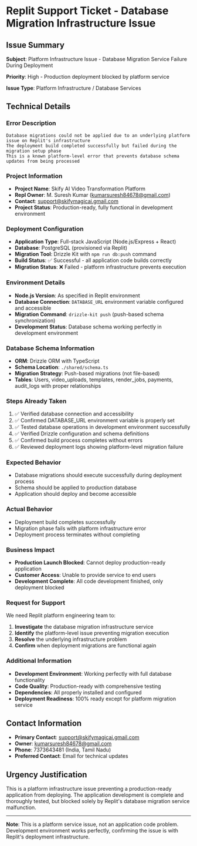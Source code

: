 # Replit Support Ticket - Database Migration Infrastructure Issue

## Issue Summary
**Subject**: Platform Infrastructure Issue - Database Migration Service Failure During Deployment

**Priority**: High - Production deployment blocked by platform service

**Issue Type**: Platform Infrastructure / Database Services

## Technical Details

### Error Description
```
Database migrations could not be applied due to an underlying platform issue on Replit's infrastructure
The deployment build completed successfully but failed during the migration setup phase
This is a known platform-level error that prevents database schema updates from being processed
```

### Project Information
- **Project Name**: Skify AI Video Transformation Platform
- **Repl Owner**: M. Suresh Kumar (kumarsuresh84678@gmail.com)
- **Contact**: support@skifymagicai.gmail.com
- **Project Status**: Production-ready, fully functional in development environment

### Deployment Configuration
- **Application Type**: Full-stack JavaScript (Node.js/Express + React)
- **Database**: PostgreSQL (provisioned via Replit)
- **Migration Tool**: Drizzle Kit with `npm run db:push` command
- **Build Status**: ✅ Successful - all application code builds correctly
- **Migration Status**: ❌ Failed - platform infrastructure prevents execution

### Environment Details
- **Node.js Version**: As specified in Replit environment
- **Database Connection**: `DATABASE_URL` environment variable configured and accessible
- **Migration Command**: `drizzle-kit push` (push-based schema synchronization)
- **Development Status**: Database schema working perfectly in development environment

### Database Schema Information
- **ORM**: Drizzle ORM with TypeScript
- **Schema Location**: `./shared/schema.ts`
- **Migration Strategy**: Push-based migrations (not file-based)
- **Tables**: Users, video_uploads, templates, render_jobs, payments, audit_logs with proper relationships

### Steps Already Taken
1. ✅ Verified database connection and accessibility
2. ✅ Confirmed DATABASE_URL environment variable is properly set
3. ✅ Tested database operations in development environment successfully
4. ✅ Verified Drizzle configuration and schema definitions
5. ✅ Confirmed build process completes without errors
6. ✅ Reviewed deployment logs showing platform-level migration failure

### Expected Behavior
- Database migrations should execute successfully during deployment process
- Schema should be applied to production database
- Application should deploy and become accessible

### Actual Behavior
- Deployment build completes successfully
- Migration phase fails with platform infrastructure error
- Deployment process terminates without completing

### Business Impact
- **Production Launch Blocked**: Cannot deploy production-ready application
- **Customer Access**: Unable to provide service to end users
- **Development Complete**: All code development finished, only deployment blocked

### Request for Support
We need Replit platform engineering team to:
1. **Investigate** the database migration infrastructure service
2. **Identify** the platform-level issue preventing migration execution
3. **Resolve** the underlying infrastructure problem
4. **Confirm** when deployment migrations are functional again

### Additional Information
- **Development Environment**: Working perfectly with full database functionality
- **Code Quality**: Production-ready with comprehensive testing
- **Dependencies**: All properly installed and configured
- **Deployment Readiness**: 100% ready except for platform migration service

## Contact Information
- **Primary Contact**: support@skifymagicai.gmail.com
- **Owner**: kumarsuresh84678@gmail.com
- **Phone**: 7373643481 (India, Tamil Nadu)
- **Preferred Contact**: Email for technical updates

## Urgency Justification
This is a platform infrastructure issue preventing a production-ready application from deploying. The application development is complete and thoroughly tested, but blocked solely by Replit's database migration service malfunction.

---

**Note**: This is a platform service issue, not an application code problem. Development environment works perfectly, confirming the issue is with Replit's deployment infrastructure.